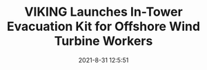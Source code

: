 ---
"title": "VIKING Launches In-Tower Evacuation Kit for Offshore Wind Turbine Workers"
"date": "2021-8-31 12:5:51"
"feed_name": "OEDIGITAL"
"feed_website": "https://www.oedigital.com/"
"feed_rss": "https://www.oedigital.com/technology/safety-security?format=feed"
"link": "https://www.oedigital.com/news/490261-viking-launches-in-tower-evacuation-kit-for-offshore-wind-turbine-workers"
"file": "_posts/2021-1-1-d9e095be4195e06a841a791312ddf3bce81546a8.md"
"accident": "0"
"drilling": "0"
"dead": "0"
"injured": "0"
---